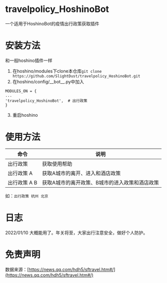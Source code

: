 # travelpolicy_HoshinoBot
一个适用于HoshinoBot的疫情出行政策获取插件

# 安装方法
和一般hoshino插件一样  

1. 在hoshino/modules下clone本仓库`git clone https://github.com/SlightDust/travelpolicy_HoshinoBot.git`  
2. 在hoshino/config/\_\_bot\_\_.py中加入
```
MODULES_ON = {
...
'travelpolicy_HoshinoBot',  # 出行政策
}
```
3. 重启hoshino

# 使用方法
|命令|说明|
|----|---|
|出行政策|获取使用帮助|
|出行政策 A|获取A城市的离开、进入和酒店政策|
|出行政策 A B|获取A城市的离开政策、B城市的进入政策和酒店政策|

如：`出行政策 杭州 北京`

# 日志
2022/01/10 大概能用了。年关将至，大家出行注意安全，做好个人防护。

# 免责声明
数据来源：[https://news.qq.com/hdh5/sftravel.htm#/](https://news.qq.com/hdh5/sftravel.htm#/)